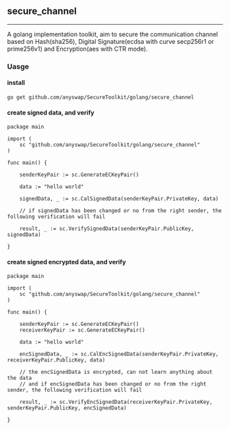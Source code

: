 
## secure_channel

------

A golang implementation toolkit, aim to secure the communication channel based on Hash(sha256), Digital Signature(ecdsa with curve secp256r1 or prime256v1) and Encryption(aes with CTR mode).

### Uasge

#### install

    go get github.com/anyswap/SecureToolkit/golang/secure_channel

#### create **signed** data, and verify

    package main

    import (
        sc "github.com/anyswap/SecureToolkit/golang/secure_channel"
    )
    
    func main() {
        
        senderKeyPair := sc.GenerateECKeyPair()

        data := "hello world"

        signedData, _ := sc.CalSignedData(senderKeyPair.PrivateKey, data)

        // if signedData has been changed or no from the right sender, the following verification will fail

        result, _ := sc.VerifySignedData(senderKeyPair.PublicKey, signedData)

    }

#### create **signed encrypted** data, and verify

    package main

    import (
        sc "github.com/anyswap/SecureToolkit/golang/secure_channel"
    )
    
    func main() {
        
        senderKeyPair := sc.GenerateECKeyPair()
        receiverKeyPair := sc.GenerateECKeyPair()

        data := "hello world"

        encSignedData, _ := sc.CalEncSignedData(senderKeyPair.PrivateKey, receiverKeyPair.PublicKey, data)

        // the encSignedData is encrypted, can not learn anything about the data
        // and if encSignedData has been changed or no from the right sender, the following verification will fail

        result, _ := sc.VerifyEncSignedData(receiverKeyPair.PrivateKey, senderKeyPair.PublicKey, encSignedData)

    }